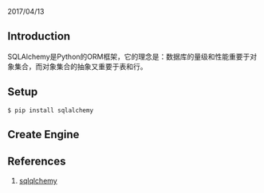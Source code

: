 2017/04/13

## Introduction
SQLAlchemy是Python的ORM框架，它的理念是：数据库的量级和性能重要于对象集合，而对象集合的抽象又重要于表和行。

## Setup
```
$ pip install sqlalchemy
```
## Create Engine

## References
1. [sqlqlchemy]


[sqlqlchemy]: https://mp.weixin.qq.com/s?__biz=MzAwNDc0MTUxMw==&mid=2649640073&idx=1&sn=b8f2e99873458688ce4f6456c996b9e0&chksm=833dac6fb44a25798b3036e58589a62b9d07363a16d2dbaee088b85fc661ebb01452b3132b10&scene=0&key=c24f0790966abbc74a20e821494cc7b6403d476d67623e87b5af5a9bd07faaf6684f425c9a2b9b3e517344460543feca8f29dd2cb230b08558af78434fc1d470d5bcd067d6403513adf9e1e647ffa005&ascene=0&uin=OTY1NjM0NDIx&devicetype=iMac+MacBookAir7%2C2+OSX+OSX+10.12.3+build(16D32)&version=12020010&nettype=WIFI&fontScale=100&pass_ticket=fTMdaptypK5UfixStfu8EBvK5hZ1SSxVnicE0%2FqeXJ%2BEr0tF694KI%2FmXZmTVbDOt

